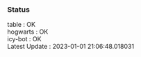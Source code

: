 ### Status


table : OK  
hogwarts : OK  
icy-bot : OK  
Latest Update : 2023-01-01 21:06:48.018031
